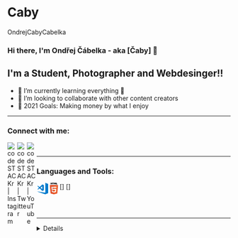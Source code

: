 # Caby
OndrejCabyCabelka

### Hi there, I'm Ondřej Čábelka - aka [Čaby] 👋



## I'm a Student, Photographer and Webdesinger!!

- 🌱 I’m currently learning everything 🤣
- 👯 I’m looking to collaborate with other content creators
- 🥅 2021 Goals: Making money by what I enjoy



---

### Connect with me:


[<img align="left" alt="codeSTACKr | Instagram" width="22px" src="https://cdn.jsdelivr.net/npm/simple-icons@v3/icons/instagram.svg" />][instagram]
[<img align="left" alt="codeSTACKr | Twitter" width="22px" src="https://cdn.jsdelivr.net/npm/simple-icons@v3/icons/twitter.svg" />][twitter]

[<img align="left" alt="codeSTACKr | YouTube" width="22px" src="https://cdn.jsdelivr.net/npm/simple-icons@v3/icons/youtube.svg" />][youtube]

<br />

---

### Languages and Tools:

[<img align="left" alt="Visual Studio Code" width="26px" src="https://raw.githubusercontent.com/github/explore/80688e429a7d4ef2fca1e82350fe8e3517d3494d/topics/visual-studio-code/visual-studio-code.png" />]
[<img align="left" alt="HTML5" width="26px" src="https://raw.githubusercontent.com/github/explore/80688e429a7d4ef2fca1e82350fe8e3517d3494d/topics/html/html.png" />]


<br />
<br />

---


</details>

<details>>

</details>



[twitter]: https://mobile.twitter.com/aby43841264
[youtube]: https://www.youtube.com/channel/UCsIAn7iZNYcd7BsEo7pUnSQ
[instagram]: https://www.instagram.com/ondrej_caby_cabelka/
